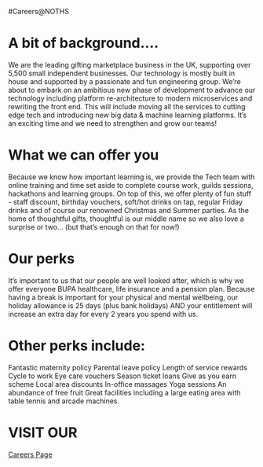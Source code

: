 [logo]: https://github.com/notonthehighstreet/careers/blob/master/JoinOurTeam.png "Logo Title Text 2"

#Careers@NOTHS


# A bit of background….
We are the leading gifting marketplace business in the UK, supporting over 5,500 small independent businesses. Our technology is mostly built in house and supported by a passionate and fun engineering group. We’re about to embark on an ambitious new phase of development to advance our technology including platform re-architecture to modern microservices and rewriting the front end. This will include moving all the services to cutting edge tech and introducing new big data & machine learning platforms.  It’s an exciting time and we need to strengthen and grow our teams!

# What we can offer you

Because we know how important learning is, we provide the Tech team with online training and time set aside to complete course work, guilds sessions, hackathons and learning groups. On top of this, we offer plenty of fun stuff - staff discount, birthday vouchers, soft/hot drinks on tap, regular Friday drinks and of course our renowned Christmas and Summer parties. As the home of thoughtful gifts, thoughtful is our middle name so we also love a surprise or two… (but that’s enough on that for now!)

# Our perks 

It’s important to us that our people are well looked after, which is why we offer everyone BUPA healthcare, life insurance and a pension plan. Because having a break is important for your physical and mental wellbeing, our holiday allowance is 25 days (plus bank holidays) AND your entitlement will increase an extra day for every 2 years you spend with us. 

# Other perks include: 
Fantastic maternity policy
Parental leave policy 
Length of service rewards 
Cycle to work 
Eye care vouchers
Season ticket loans
Give as you earn scheme
Local area discounts 
In-office massages
Yoga sessions 
An abundance of free fruit
Great facilities including a large eating area with table tennis and arcade machines.

# VISIT OUR
<a href="https://www.notonthehighstreet.com/pages/careers-page">Careers Page</a>

